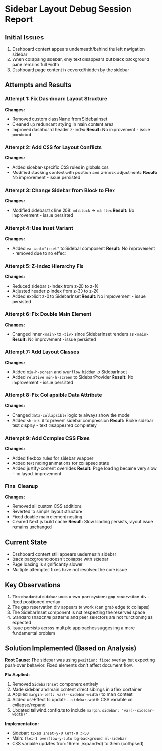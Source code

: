 # Sidebar Layout Debug Session Report

## Initial Issues
1. Dashboard content appears underneath/behind the left navigation sidebar
2. When collapsing sidebar, only text disappears but black background pane remains full width
3. Dashboard page content is covered/hidden by the sidebar

## Attempts and Results

### Attempt 1: Fix Dashboard Layout Structure
**Changes:** 
- Removed custom className from SidebarInset
- Cleaned up redundant styling in main content area
- Improved dashboard header z-index
**Result:** No improvement - issue persisted

### Attempt 2: Add CSS for Layout Conflicts
**Changes:**
- Added sidebar-specific CSS rules in globals.css
- Modified stacking context with position and z-index adjustments
**Result:** No improvement - issue persisted

### Attempt 3: Change Sidebar from Block to Flex
**Changes:**
- Modified sidebar.tsx line 208: `md:block` → `md:flex`
**Result:** No improvement - issue persisted

### Attempt 4: Use Inset Variant
**Changes:**
- Added `variant="inset"` to Sidebar component
**Result:** No improvement - removed due to no effect

### Attempt 5: Z-Index Hierarchy Fix
**Changes:**
- Reduced sidebar z-index from z-20 to z-10
- Adjusted header z-index from z-30 to z-20
- Added explicit z-0 to SidebarInset
**Result:** No improvement - issue persisted

### Attempt 6: Fix Double Main Element
**Changes:**
- Changed inner `<main>` to `<div>` since SidebarInset renders as `<main>`
**Result:** No improvement - issue persisted

### Attempt 7: Add Layout Classes
**Changes:**
- Added `min-h-screen` and `overflow-hidden` to SidebarInset
- Added `relative min-h-screen` to SidebarProvider
**Result:** No improvement - issue persisted

### Attempt 8: Fix Collapsible Data Attribute
**Changes:**
- Changed `data-collapsible` logic to always show the mode
- Added `shrink-0` to prevent sidebar compression
**Result:** Broke sidebar text display - text disappeared completely

### Attempt 9: Add Complex CSS Fixes
**Changes:**
- Added flexbox rules for sidebar wrapper
- Added text hiding animations for collapsed state
- Added justify-content overrides
**Result:** Page loading became very slow - no layout improvement

### Final Cleanup
**Changes:**
- Removed all custom CSS additions
- Reverted to simple layout structure
- Fixed double main element nesting
- Cleared Next.js build cache
**Result:** Slow loading persists, layout issue remains unchanged

## Current State
- Dashboard content still appears underneath sidebar
- Black background doesn't collapse with sidebar
- Page loading is significantly slower
- Multiple attempted fixes have not resolved the core issue

## Key Observations
1. The shadcn/ui sidebar uses a two-part system: gap reservation div + fixed positioned overlay
2. The gap reservation div appears to work (can grab edge to collapse)
3. The SidebarInset component is not respecting the reserved space
4. Standard shadcn/ui patterns and peer selectors are not functioning as expected
5. Issue persists across multiple approaches suggesting a more fundamental problem

## Solution Implemented (Based on Analysis)
**Root Cause:** The sidebar was using `position: fixed` overlay but expecting push-over behavior. Fixed elements don't affect document flow.

**Fix Applied:**
1. Removed `SidebarInset` component entirely
2. Made sidebar and main content direct siblings in a flex container
3. Applied `margin-left: var(--sidebar-width)` to main content
4. Added useEffect to update `--sidebar-width` CSS variable on collapse/expand
5. Updated tailwind.config.ts to include `margin.sidebar: 'var(--sidebar-width)'`

**Implementation:**
- Sidebar: `fixed inset-y-0 left-0 z-50`
- Main: `flex-1 overflow-y-auto bg-background ml-sidebar`
- CSS variable updates from 16rem (expanded) to 3rem (collapsed)